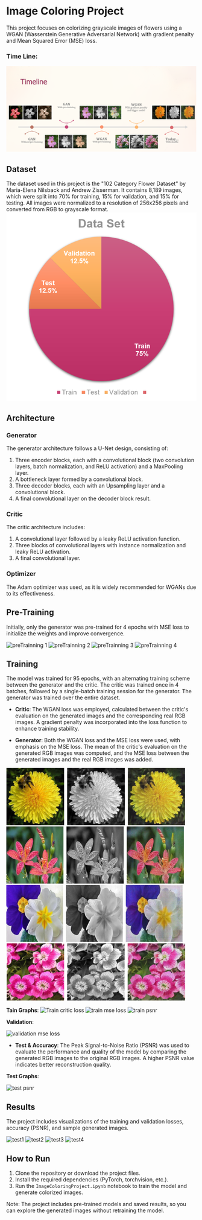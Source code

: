 # Image Coloring Project

This project focuses on colorizing grayscale images of flowers using a WGAN (Wasserstein Generative Adversarial Network) with gradient penalty and Mean Squared Error (MSE) loss.

### Time Line:
![timeline](./Resources/timeline.png)

## Dataset

The dataset used in this project is the "102 Category Flower Dataset" by Maria-Elena Nilsback and Andrew Zisserman. It contains 8,189 images, which were split into 70% for training, 15% for validation, and 15% for testing. All images were normalized to a resolution of 256x256 pixels and converted from RGB to grayscale format.
![Dataset](./Resources/dataset.png)
## Architecture

### Generator

The generator architecture follows a U-Net design, consisting of:

1. Three encoder blocks, each with a convolutional block (two convolution layers, batch normalization, and ReLU activation) and a MaxPooling layer.
2. A bottleneck layer formed by a convolutional block.
3. Three decoder blocks, each with an Upsampling layer and a convolutional block.
4. A final convolutional layer on the decoder block result.

### Critic

The critic architecture includes:

1. A convolutional layer followed by a leaky ReLU activation function.
2. Three blocks of convolutional layers with instance normalization and leaky ReLU activation.
3. A final convolutional layer.

### Optimizer

The Adam optimizer was used, as it is widely recommended for WGANs due to its effectiveness.

## Pre-Training

Initially, only the generator was pre-trained for 4 epochs with MSE loss to initialize the weights and improve convergence.

![preTrainning 1](./Resources/preTrainning1.png)
![preTrainning 2](./Resources/preTrainning2.png)
![preTrainning 3](./Resources/preTrainning3.png)
![preTrainning 4](./Resources/preTrainning4.png)

## Training

The model was trained for 95 epochs, with an alternating training scheme between the generator and the critic. The critic was trained once in 4 batches, followed by a single-batch training session for the generator. The generator was trained over the entire dataset.

- **Critic**: The WGAN loss was employed, calculated between the critic's evaluation on the generated images and the corresponding real RGB images. A gradient penalty was incorporated into the loss function to enhance training stability.

- **Generator**: Both the WGAN loss and the MSE loss were used, with emphasis on the MSE loss. The mean of the critic's evaluation on the generated RGB images was computed, and the MSE loss between the generated images and the real RGB images was added.

![train1](./Resources/train1.png)
![train2](./Resources/train2.png)
![train3](./Resources/train3.png)
![train4](./Resources/train4.png)

**Tain Graphs**:
![Train critic loss](./Resources/TrainCriticLoss.png)
![train mse loss](./Resources/TrainMseLoss.png)
![train psnr](./Resources/TrainPsnr.png)

**Validation**:

![validation mse loss](./Resources/validationMseLoss.png)

- **Test & Accuracy**: The Peak Signal-to-Noise Ratio (PSNR) was used to evaluate the performance and quality of the model by comparing the generated RGB images to the original RGB images. A higher PSNR value indicates better reconstruction quality.


**Test Graphs**:

![test psnr](./Resources/testPsnr.png)

## Results
The project includes visualizations of the training and validation losses, accuracy (PSNR), and sample generated images.

![test1](./Resources/test1.png)
![test2](./Resources/test2.png)
![test3](./Resources/test3.png)
![test4](./Resources/test4.png)

## How to Run

1. Clone the repository or download the project files.
2. Install the required dependencies (PyTorch, torchvision, etc.).
3. Run the `ImageColoringProject.ipynb` notebook to train the model and generate colorized images.

Note: The project includes pre-trained models and saved results, so you can explore the generated images without retraining the model.

